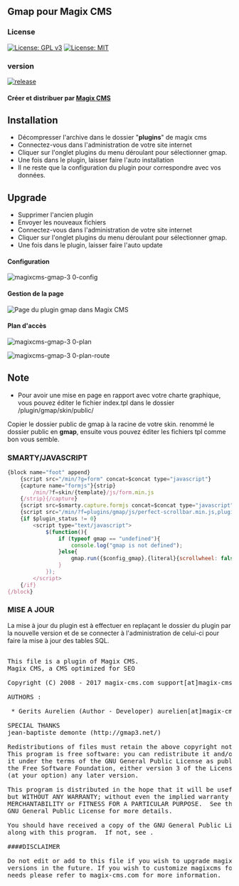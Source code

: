 ## Gmap pour Magix CMS

### License

[![License: GPL v3](https://img.shields.io/badge/License-GPL%20v3-blue.svg)](http://www.gnu.org/licenses/gpl-3.0) 
[![License: MIT](https://img.shields.io/badge/License-MIT-yellow.svg)](https://opensource.org/licenses/MIT)

### version 

[![release](https://img.shields.io/github/release/gtraxx/gmap.svg)](https://github.com/gtraxx/gmap/releases/latest)


#### Créer et distribuer par [Magix CMS](http://www.magix-cms.com)

## Installation
 * Décompresser l'archive dans le dossier "**plugins**" de magix cms
 * Connectez-vous dans l'administration de votre site internet 
 * Cliquer sur l'onglet plugins du menu déroulant pour sélectionner gmap.
 * Une fois dans le plugin, laisser faire l'auto installation
 * Il ne reste que la configuration du plugin pour correspondre avec vos données.

## Upgrade
 * Supprimer l'ancien plugin
 * Envoyer les nouveaux fichiers
 * Connectez-vous dans l'administration de votre site internet 
 * Cliquer sur l'onglet plugins du menu déroulant pour sélectionner gmap.
 * Une fois dans le plugin, laisser faire l'auto update
 
#### Configuration
![magixcms-gmap-3 0-config](https://cloud.githubusercontent.com/assets/356674/24237713/b10ae8ca-0fa7-11e7-92a9-be465a3805e7.png)
#### Gestion de la page
![Page du plugin gmap dans Magix CMS](https://cloud.githubusercontent.com/assets/356674/12264693/c1c4292c-b938-11e5-8cbb-02795b026ff0.png "Page du plugin gmap dans Magix CMS")
#### Plan d'accès
![magixcms-gmap-3 0-plan](https://cloud.githubusercontent.com/assets/356674/24237808/16e0fb80-0fa8-11e7-8257-aa066320e56d.png)

![magixcms-gmap-3 0-plan-route](https://cloud.githubusercontent.com/assets/356674/24237845/558da1d0-0fa8-11e7-921e-58f64cd74a61.png)
## Note
 * Pour avoir une mise en page en rapport avec votre charte graphique, 
vous pouvez éditer le fichier index.tpl dans le dossier /plugin/gmap/skin/public/

Copier le dossier public de gmap à la racine de votre skin.
renommé le dossier public en **gmap**, ensuite vous pouvez éditer les fichiers tpl comme bon vous semble.

### SMARTY/JAVASCRIPT
```javascript
{block name="foot" append}
    {script src="/min/?g=form" concat=$concat type="javascript"}
    {capture name="formjs"}{strip}
        /min/?f=skin/{template}/js/form.min.js
    {/strip}{/capture}
    {script src=$smarty.capture.formjs concat=$concat type="javascript" load='async'}
    {script src="/min/?f=plugins/gmap/js/perfect-scrollbar.min.js,plugins/gmap/js/gmap3-7.2.min.js,plugins/gmap/js/public.js" concat=$concat type="javascript"}
    {if $plugin_status != 0}
        <script type="text/javascript">
			$(function(){
				if (typeof gmap == "undefined"){
					console.log("gmap is not defined");
				}else{
					gmap.run({$config_gmap},{literal}{scrollwheel: false}{/literal});
				}
			});
        </script>
    {/if}
{/block}
````

### MISE A JOUR
La mise à jour du plugin est à effectuer en replaçant le dossier du plugin par la nouvelle version
et de se connecter à l'administration de celui-ci pour faire la mise à jour des tables SQL.

<pre>

This file is a plugin of Magix CMS.
Magix CMS, a CMS optimized for SEO

Copyright (C) 2008 - 2017 magix-cms.com support[at]magix-cms[point]com | contact[at]magix-dev[point]be

AUTHORS :

 * Gerits Aurelien (Author - Developer) aurelien[at]magix-cms[point]com

SPECIAL THANKS
jean-baptiste demonte (http://gmap3.net/)

Redistributions of files must retain the above copyright notice.
This program is free software: you can redistribute it and/or modify
it under the terms of the GNU General Public License as published by
the Free Software Foundation, either version 3 of the License, or
(at your option) any later version.

This program is distributed in the hope that it will be useful,
but WITHOUT ANY WARRANTY; without even the implied warranty of
MERCHANTABILITY or FITNESS FOR A PARTICULAR PURPOSE.  See the
GNU General Public License for more details.

You should have received a copy of the GNU General Public License
along with this program.  If not, see .

####DISCLAIMER

Do not edit or add to this file if you wish to upgrade magixcms to newer
versions in the future. If you wish to customize magixcms for your
needs please refer to magix-cms.com for more information.

</pre>
